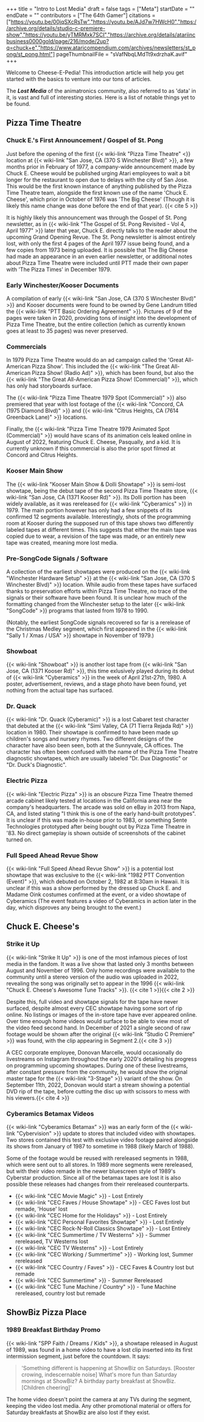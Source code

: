 +++
title = "Intro to Lost Media"
draft = false
tags = ["Meta"]
startDate = ""
endDate = ""
contributors = ["The 64th Gamer"]
citations = ["https://youtu.be/00jqSXcRsTw","https://youtu.be/AJd7w7HWcH0","https://archive.org/details/studio-c-premiere-show","https://youtu.be/yTMRMxk7SCI","https://archive.org/details/atariincbusiness0000gold/page/216/mode/2up?q=chuck+e","https://www.ataricompendium.com/archives/newsletters/st_pong/st_pong.html"]
pageThumbnailFile = "sVafNbqLMdTt9xdrzhaK.avif"
+++

Welcome to Cheese-E-Pedia! This introduction article will help you get started with the basics to venture into our tons of articles.

The ***Lost Media*** of the animatronics community, also referred to as 'data' in it, is vast and full of interesting stories. Here is a list of notable things yet to be found.

## Pizza Time Theatre

### Chuck E.'s First Announcement / Gospel of St. Pong
Just before the opening of the first {{< wiki-link "Pizza Time Theatre" <}} location at {{< wiki-link "San Jose, CA (370 S Winchester Blvd)" >}}, a few months prior in February of 1977, a company-wide announcement made by Chuck E. Cheese would be published urging Atari employees to wait a bit longer for the restaurant to open due to delays with the city of San Jose. This would be the first known instance of anything published by the Pizza Time Theatre team, alongside the first known use of the name 'Chuck E. Cheese', which prior in October of 1976 was 'The Big Cheese' (Though it is likely this name change was done before the end of that year). {{< cite 5 >}}

It is highly likely this announcement was through the Gospel of St. Pong newsletter, as in {{< wiki-link "The Gospel of St. Pong Revisited - Vol 4, April 1977" >}} later that year, Chuck E. directly talks to the reader about the upcoming Grand Opening Revue. The St. Pong newsletter is almost entirely lost, with only the first 4 pages of the April 1977 issue being found, and a few copies from 1973 being uploaded. It is possible that The Big Cheese had made an appearance in an even earlier newsletter, or additional notes about Pizza Time Theatre were included until PTT made their own paper with 'The Pizza Times' in December 1979.

### Early Winchester/Kooser Documents
A compilation of early {{< wiki-link "San Jose, CA (370 S Winchester Blvd)" >}} and Kooser documents were found to be owned by Gene Landrum titled the {{< wiki-link "PTT Basic Ordering Agreement" >}}. Pictures of 9 of the pages were taken in 2020, providing tons of insight into the development of Pizza Time Theatre, but the entire collection (which as currently known goes at least to 35 pages) was never preserved.

### Commercials
In 1979 Pizza Time Theatre would do an ad campaign called the 'Great All-American Pizza Show'. This included the {{< wiki-link "The Great All-American Pizza Show! (Radio Ad)" >}}, which has been found, but also the {{< wiki-link "The Great All-American Pizza Show! (Commercial)" >}}, which has only had storyboards surface.

The {{< wiki-link "Pizza Time Theatre 1979 Spot (Commercial)" >}} also premiered that year with lost footage of the {{< wiki-link "Concord, CA (1975 Diamond Blvd)" >}} and {{< wiki-link "Citrus Heights, CA (7614 Greenback Lane)" >}} locations.

Finally, the {{< wiki-link "Pizza Time Theatre 1979 Animated Spot (Commercial)" >}} would have scans of its animation cels leaked online in August of 2022, featuring Chuck E. Cheese, Pasqually, and a kid. It is currently unknown if this commercial is also the prior spot filmed at Concord and Citrus Heights.

### Kooser Main Show
The {{< wiki-link "Kooser Main Show & Dolli Showtape" >}} is semi-lost showtape, being the debut tape of the second Pizza Time Theatre store, {{< wiki-link "San Jose, CA (1371 Kooser Rd)" >}}. Its Dolli portion has been widely available, as it was rereleased for {{< wiki-link "Cyberamics" >}} in 1979. The main portion however has only had a few snippets of its confirmed 12 segments available. Interestingly, shots of the programming room at Kooser during the supposed run of this tape shows two differently labeled tapes at different times. This suggests that either the main tape was copied due to wear, a revision of the tape was made, or an entirely new tape was created, meaning more lost media.

### Pre-SongCode Signals / Software
A collection of the earliest showtapes were produced on the {{< wiki-link "Winchester Hardware Setup" >}} at the {{< wiki-link "San Jose, CA (370 S Winchester Blvd)" >}} location. While audio from these tapes have surfaced thanks to preservation efforts within Pizza Time Theatre, no trace of the signals or their software have been found. It is unclear how much of the formatting changed from the Winchester setup to the later {{< wiki-link "SongCode" >}} programs that lasted from 1978 to 1990.

(Notably, the earliest SongCode signals recovered so far is a rerelease of the Christmas Medley segment, which first appeared in the {{< wiki-link "Sally 1 / Xmas / USA" >}} showtape in November of 1979.)

### Showboat
{{< wiki-link "Showboat" >}} is another lost tape from {{< wiki-link "San Jose, CA (1371 Kooser Rd)" >}}, this time exlusively played during its debut of {{< wiki-link "Cyberamics" >}} in the week of April 21st-27th, 1980. A poster, advertisement, reviews, and a stage photo have been found, yet nothing from the actual tape has surfaced.

### Dr. Quack
{{< wiki-link "Dr. Quack (Cyberamic)" >}} is a lost Cabaret test character that debuted at the {{< wiki-link "Simi Valley, CA (71 Tierra Rejada Rd)" >}} location in 1980. Their showtape is confirmed to have been made up children's songs and nursery rhymes. Two different designs of the character have also been seen, both at the Sunnyvale, CA offices. The character has often been confused with the name of the Pizza Time Theatre diagnostic showtapes, which are usually labeled "Dr. Dux Diagnostic" or "Dr. Duck's Diagnostic".

### Electric Pizza
{{< wiki-link "Electric Pizza" >}} is an obscure Pizza Time Theatre themed arcade cabinet likely tested at locations in the California area near the company's headquarters. The arcade was sold on eBay in 2013 from Napa, CA, and listed stating "I think this is one of the early hand-built prototypes". It is unclear if this was made in-house prior to 1983, or something Sente Technologies prototyped after being bought out by Pizza Time Theatre in '83. No direct gameplay is shown outside of screenshots of the cabinet turned on.

### Full Speed Ahead Revue Show
{{< wiki-link "Full Speed Ahead Revue Show" >}} is a potential lost showtape that was exclusive to the {{< wiki-link "1982 PTT Convention (Event)" >}}, which debuted on October 2, 1982 at 8:30am in Hawaii. It is unclear if this was a show performed by the dressed up Chuck E. and Madame Oink costumes confirmed at the event, or a video showtape of Cyberamics (The event features a video of Cyberamics in action later in the day, which disproves any being brought to the event.)

## Chuck E. Cheese's

### Strike it Up
{{< wiki-link "Strike It Up" >}} is one of the most infamous pieces of lost media in the fandom. It was a live show that lasted only 3 months between August and November of 1996. Only home recordings were available to the community until a stereo version of the audio was uploaded in 2022, revealing the song was originally set to appear in the 1996 {{< wiki-link "Chuck E. Cheese's Awesome Tune Tracks" >}}. {{< cite 1 >}}{{< cite 2 >}}

Despite this, full video and showtape signals for the tape have never surfaced, despite almost every CEC showtape having some sort of rip online. No listings or images of the in-store tape have ever appeared online. Over time enough home videos would surface to be able to view most of the video feed second hand. In December of 2021 a single second of raw footage would be shown after the original {{< wiki-link "Studio C Premiere" >}} was found, with the clip appearing in Segment 2.{{< cite 3 >}}

A CEC corporate employee, Donovan Marcelle, would occasionally do livestreams on Instagram throughout the early 2020's detailing his progress on programming upcoming showtapes. During one of these livestreams, after constant pressure from the community, he would show the original master tape for the {{< wiki-link "3-Stage" >}} variant of the show. On September 11th, 2022, Donovan would start a stream showing a potential DVD rip of the tape, before cutting the disc up with scissors to mess with his viewers.{{< cite 4 >}}

### Cyberamics Betamax Videos
{{< wiki-link "Cyberamics Betamax" >}} was an early form of the {{< wiki-link "Cybervision" >}} update to stores that included video with showtapes. Two stores contained this test with exclusive video footage paired alongside its shows from January of 1987 to sometime in 1988 (likely March of 1988).

Some of the footage would be reused with rereleased segments in 1988, which were sent out to all stores. In 1989 more segments were rereleased, but with their video remade in the newer bluescreen style of 1989's Cyberstar production. Since all of the betamax tapes are lost it is also possible these releases had changes from their rereleased counterparts.

- {{< wiki-link "CEC Movie Magic" >}} - Lost Entirely
- {{< wiki-link "CEC Faves / House Showtape" >}} - CEC Faves lost but remade, 'House' lost
- {{< wiki-link "CEC Home for the Holidays" >}} - Lost Entirely
- {{< wiki-link "CEC Personal Favorites Showtape" >}} - Lost Entirely
- {{< wiki-link "CEC Rock-N-Roll Classics Showtape" >}} - Lost Entirely
- {{< wiki-link "CEC Summertime / TV Westerns" >}} - Summer rereleased, TV Westerns lost
- {{< wiki-link "CEC TV Westerns" >}} - Lost Entirely
- {{< wiki-link "CEC Working / Summertime" >}} - Working lost, Summer rereleased
- {{< wiki-link "CEC Country / Faves" >}} - CEC Faves & Country lost but remade
- {{< wiki-link "CEC Summertime" >}} - Summer Rereleased
- {{< wiki-link "CEC Tune Machine / Country" >}} - Tune Machine rereleased, country lost but remade

## ShowBiz Pizza Place

### 1989 Breakfast Birthday Promo

{{< wiki-link "SPP Faith / Dreams / Kids" >}}, a showtape released in August of 1989, was found in a home video to have a lost clip inserted into its first intermission segment, just before the countdown. It says:

> 'Something different is happening at ShowBiz on Saturdays. [Rooster crowing, indescernable noise] What's more fun than Saturday mornings at ShowBiz? A birthday party breakfast at ShowBiz. [Children cheering]'

The home video doesn't point the camera at any TVs during the segment, keeping the video lost media. Any other promotional material or offers for Saturday breakfasts at ShowBiz are also lost if they exist.